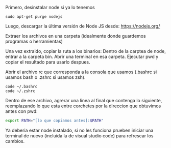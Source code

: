 Primero, desinstalar node si ya lo tenemos

```
sudo apt-get purge nodejs
```

Luego, descargar la última versión de Node JS desde: https://nodejs.org/

Extraer los archivos en una carpeta (idealmente donde guardemos programas o herramientas)

Una vez extraido, copiar la ruta a los binarios:
Dentro de la carptea de node, entrar a la carpeta bin. Abrir una terminal en esa carpeta. Ejecutar pwd y copiar el resultado para usarlo despues.

Abrir el archivo rc que corresponda a la consola que usamos (.bashrc si usamos bash o .zshrc si usamos zsh).

```
code ~/.bashrc
code ~/.zshrc
```

Dentro de ese archivo, agrerar una linea al final que contenga lo siguiente, reemplazando lo que esta entre corchetes por la direccion que obtuvimos antes con pwd:

```bash
export PATH="[lo que copiamos antes]:$PATH"
```

Ya deberia estar node instalado, si no les funciona prueben iniciar una terminal de nuevo (incluida la de visual studio code) para refrescar los cambios.